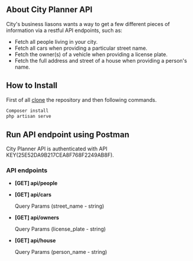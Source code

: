 ## About City Planner API

City's business liasons wants a way to get a few different pieces of information via a restful API endpoints, such as:

- Fetch all people living in your city.
- Fetch all cars when providing a particular street name.
- Fetch the owner(s) of a vehicle when providing a license plate.
- Fetch the full address and street of a house when providing a person's name.

## How to Install

First of all [clone](https://github.com/khushal3048/WPY_Coding_Challenge) the repository and then following commands.

```php
Composer install
php artisan serve
```
## Run API endpoint using Postman

City Planner API is authenticated with API KEY(25E52DA9B217CEA8F768F2249AB8F).

### API endpoints

- **[GET] api/people**

- **[GET] api/cars**

   Query Params (street_name - string)

- **[GET] api/owners**

   Query Params (license_plate - string)

- **[GET] api/house**

   Query Params (person_name - string)
